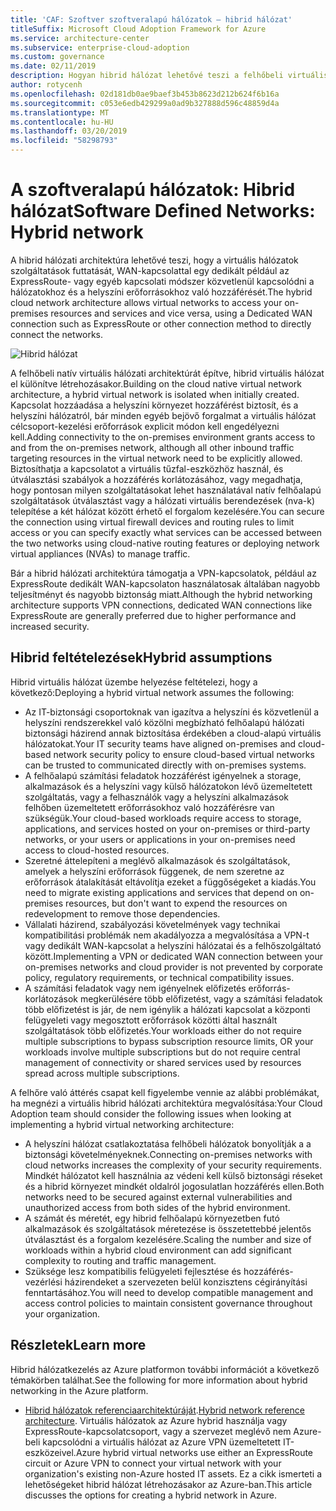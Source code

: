 ```yaml
---
title: 'CAF: Szoftver szoftveralapú hálózatok – hibrid hálózat'
titleSuffix: Microsoft Cloud Adoption Framework for Azure
ms.service: architecture-center
ms.subservice: enterprise-cloud-adoption
ms.custom: governance
ms.date: 02/11/2019
description: Hogyan hibrid hálózat lehetővé teszi a felhőbeli virtuális hálózatot a helyszíni erőforrásokhoz történő csatlakozáshoz veszik górcső alá
author: rotycenh
ms.openlocfilehash: 02d181db0ae9baef3b453b8623d212b624f6b16a
ms.sourcegitcommit: c053e6edb429299a0ad9b327888d596c48859d4a
ms.translationtype: MT
ms.contentlocale: hu-HU
ms.lasthandoff: 03/20/2019
ms.locfileid: "58298793"
---
```

# <a name="software-defined-networks-hybrid-network"></a><span data-ttu-id="fbe93-103">A szoftveralapú hálózatok: Hibrid hálózat</span><span class="sxs-lookup"><span data-stu-id="fbe93-103">Software Defined Networks: Hybrid network</span></span>

<span data-ttu-id="fbe93-104">A hibrid hálózati architektúra lehetővé teszi, hogy a virtuális hálózatok szolgáltatások futtatását, WAN-kapcsolattal egy dedikált például az ExpressRoute- vagy egyéb kapcsolati módszer közvetlenül kapcsolódni a hálózatokhoz és a helyszíni erőforrásokhoz való hozzáférését.</span><span class="sxs-lookup"><span data-stu-id="fbe93-104">The hybrid cloud network architecture allows virtual networks to access your on-premises resources and services and vice versa, using a Dedicated WAN connection such as ExpressRoute or other connection method to directly connect the networks.</span></span>

![Hibrid hálózat](../../../reference-architectures/hybrid-networking/images/expressroute.png)

<span data-ttu-id="fbe93-106">A felhőbeli natív virtuális hálózati architektúrát építve, hibrid virtuális hálózat el különítve létrehozásakor.</span><span class="sxs-lookup"><span data-stu-id="fbe93-106">Building on the cloud native virtual network architecture, a hybrid virtual network is isolated when initially created.</span></span> <span data-ttu-id="fbe93-107">Kapcsolat hozzáadása a helyszíni környezet hozzáférést biztosít, és a helyszíni hálózatról, bár minden egyéb bejövő forgalmat a virtuális hálózat célcsoport-kezelési erőforrások explicit módon kell engedélyezni kell.</span><span class="sxs-lookup"><span data-stu-id="fbe93-107">Adding connectivity to the on-premises environment grants access to and from the on-premises network, although all other inbound traffic targeting resources in the virtual network need to be explicitly allowed.</span></span> <span data-ttu-id="fbe93-108">Biztosíthatja a kapcsolatot a virtuális tűzfal-eszközhöz használ, és útválasztási szabályok a hozzáférés korlátozásához, vagy megadhatja, hogy pontosan milyen szolgáltatásokat lehet használatával natív felhőalapú szolgáltatások útválasztást vagy a hálózati virtuális berendezések (nva-k) telepítése a két hálózat között érhető el forgalom kezelésére.</span><span class="sxs-lookup"><span data-stu-id="fbe93-108">You can secure the connection using virtual firewall devices and routing rules to limit access or you can specify exactly what services can be accessed between the two networks using cloud-native routing features or deploying network virtual appliances (NVAs) to manage traffic.</span></span>

<span data-ttu-id="fbe93-109">Bár a hibrid hálózati architektúra támogatja a VPN-kapcsolatok, például az ExpressRoute dedikált WAN-kapcsolaton használatosak általában nagyobb teljesítményt és nagyobb biztonság miatt.</span><span class="sxs-lookup"><span data-stu-id="fbe93-109">Although the hybrid networking architecture supports VPN connections, dedicated WAN connections like ExpressRoute are generally preferred due to higher performance and increased security.</span></span>

## <a name="hybrid-assumptions"></a><span data-ttu-id="fbe93-110">Hibrid feltételezések</span><span class="sxs-lookup"><span data-stu-id="fbe93-110">Hybrid assumptions</span></span>

<span data-ttu-id="fbe93-111">Hibrid virtuális hálózat üzembe helyezése feltételezi, hogy a következő:</span><span class="sxs-lookup"><span data-stu-id="fbe93-111">Deploying a hybrid virtual network assumes the following:</span></span>

- <span data-ttu-id="fbe93-112">Az IT-biztonsági csoportoknak van igazítva a helyszíni és közvetlenül a helyszíni rendszerekkel való közölni megbízható felhőalapú hálózati biztonsági házirend annak biztosítása érdekében a cloud-alapú virtuális hálózatokat.</span><span class="sxs-lookup"><span data-stu-id="fbe93-112">Your IT security teams have aligned on-premises and cloud-based network security policy to ensure cloud-based virtual networks can be trusted to communicated directly with on-premises systems.</span></span>
- <span data-ttu-id="fbe93-113">A felhőalapú számítási feladatok hozzáférést igényelnek a storage, alkalmazások és a helyszíni vagy külső hálózatokon lévő üzemeltetett szolgáltatás, vagy a felhasználók vagy a helyszíni alkalmazások felhőben üzemeltetett erőforrásokhoz való hozzáférésre van szükségük.</span><span class="sxs-lookup"><span data-stu-id="fbe93-113">Your cloud-based workloads require access to storage, applications, and services hosted on your on-premises or third-party networks, or your users or applications in your on-premises need access to cloud-hosted resources.</span></span>
- <span data-ttu-id="fbe93-114">Szeretné áttelepíteni a meglévő alkalmazások és szolgáltatások, amelyek a helyszíni erőforrások függenek, de nem szeretne az erőforrások átalakítását eltávolítja ezeket a függőségeket a kiadás.</span><span class="sxs-lookup"><span data-stu-id="fbe93-114">You need to migrate existing applications and services that depend on on-premises resources, but don't want to expend the resources on redevelopment to remove those dependencies.</span></span>
- <span data-ttu-id="fbe93-115">Vállalati házirend, szabályozási követelmények vagy technikai kompatibilitási problémák nem akadályozza a megvalósítása a VPN-t vagy dedikált WAN-kapcsolat a helyszíni hálózatai és a felhőszolgáltató között.</span><span class="sxs-lookup"><span data-stu-id="fbe93-115">Implementing a VPN or dedicated WAN connection between your on-premises networks and cloud provider is not prevented by corporate policy, regulatory requirements, or technical compatibility issues.</span></span>
- <span data-ttu-id="fbe93-116">A számítási feladatok vagy nem igényelnek előfizetés erőforrás-korlátozások megkerülésére több előfizetést, vagy a számítási feladatok több előfizetést is jár, de nem igénylik a hálózati kapcsolat a központi felügyeleti vagy megosztott erőforrások közötti által használt szolgáltatások több előfizetés.</span><span class="sxs-lookup"><span data-stu-id="fbe93-116">Your workloads either do not require multiple subscriptions to bypass subscription resource limits, OR your workloads involve multiple subscriptions but do not require central management of connectivity or shared services used by resources spread across multiple subscriptions.</span></span>

<span data-ttu-id="fbe93-117">A felhőre való áttérés csapat kell figyelembe vennie az alábbi problémákat, ha megnézi a virtuális hibrid hálózati architektúra megvalósítása:</span><span class="sxs-lookup"><span data-stu-id="fbe93-117">Your Cloud Adoption team should consider the following issues when looking at implementing a hybrid virtual networking architecture:</span></span>

- <span data-ttu-id="fbe93-118">A helyszíni hálózat csatlakoztatása felhőbeli hálózatok bonyolítják a a biztonsági követelményeknek.</span><span class="sxs-lookup"><span data-stu-id="fbe93-118">Connecting on-premises networks with cloud networks increases the complexity of your security requirements.</span></span> <span data-ttu-id="fbe93-119">Mindkét hálózatot kell használnia az védeni kell külső biztonsági réseket és a hibrid környezet mindkét oldalról jogosulatlan hozzáférés ellen.</span><span class="sxs-lookup"><span data-stu-id="fbe93-119">Both networks need to be secured against external vulnerabilities and unauthorized access from both sides of the hybrid environment.</span></span>
- <span data-ttu-id="fbe93-120">A számát és méretét, egy hibrid felhőalapú környezetben futó alkalmazások és szolgáltatások méretezése is összetettebbé jelentős útválasztást és a forgalom kezelésére.</span><span class="sxs-lookup"><span data-stu-id="fbe93-120">Scaling the number and size of workloads within a hybrid cloud environment can add significant complexity to routing and traffic management.</span></span>
- <span data-ttu-id="fbe93-121">Szüksége lesz kompatibilis felügyeleti fejlesztése és hozzáférés-vezérlési házirendeket a szervezeten belül konzisztens cégirányítási fenntartásához.</span><span class="sxs-lookup"><span data-stu-id="fbe93-121">You will need to develop compatible management and access control policies to maintain consistent governance throughout your organization.</span></span>

## <a name="learn-more"></a><span data-ttu-id="fbe93-122">Részletek</span><span class="sxs-lookup"><span data-stu-id="fbe93-122">Learn more</span></span>

<span data-ttu-id="fbe93-123">Hibrid hálózatkezelés az Azure platformon további információt a következő témakörben találhat.</span><span class="sxs-lookup"><span data-stu-id="fbe93-123">See the following for more information about hybrid networking in the Azure platform.</span></span>

- <span data-ttu-id="fbe93-124">[Hibrid hálózatok referenciaarchitektúráját](../../../reference-architectures/hybrid-networking/expressroute.md).</span><span class="sxs-lookup"><span data-stu-id="fbe93-124">[Hybrid network reference architecture](../../../reference-architectures/hybrid-networking/expressroute.md).</span></span> <span data-ttu-id="fbe93-125">Virtuális hálózatok az Azure hybrid használja vagy ExpressRoute-kapcsolatcsoport, vagy a szervezet meglévő nem Azure-beli kapcsolódni a virtuális hálózat az Azure VPN üzemeltetett IT-eszközeivel.</span><span class="sxs-lookup"><span data-stu-id="fbe93-125">Azure hybrid virtual networks use either an ExpressRoute circuit or Azure VPN to connect your virtual network with your organization's existing non-Azure hosted IT assets.</span></span> <span data-ttu-id="fbe93-126">Ez a cikk ismerteti a lehetőségeket hibrid hálózat létrehozásakor az Azure-ban.</span><span class="sxs-lookup"><span data-stu-id="fbe93-126">This article discusses the options for creating a hybrid network in Azure.</span></span>
